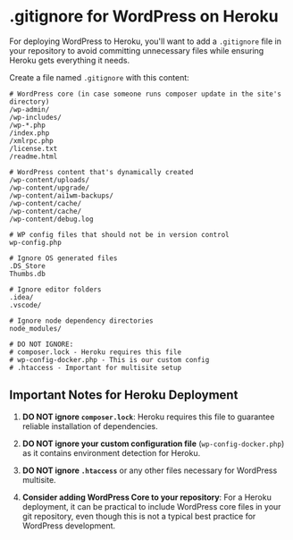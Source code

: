 # .gitignore for WordPress on Heroku

For deploying WordPress to Heroku, you'll want to add a `.gitignore` file in your repository to avoid committing unnecessary files while ensuring Heroku gets everything it needs.

Create a file named `.gitignore` with this content:

```
# WordPress core (in case someone runs composer update in the site's directory)
/wp-admin/
/wp-includes/
/wp-*.php
/index.php
/xmlrpc.php
/license.txt
/readme.html

# WordPress content that's dynamically created
/wp-content/uploads/
/wp-content/upgrade/
/wp-content/ai1wm-backups/
/wp-content/cache/
/wp-content/cache/
/wp-content/debug.log

# WP config files that should not be in version control
wp-config.php

# Ignore OS generated files
.DS_Store
Thumbs.db

# Ignore editor folders
.idea/
.vscode/

# Ignore node dependency directories
node_modules/

# DO NOT IGNORE:
# composer.lock - Heroku requires this file
# wp-config-docker.php - This is our custom config
# .htaccess - Important for multisite setup
```

## Important Notes for Heroku Deployment

1. **DO NOT ignore `composer.lock`**: Heroku requires this file to guarantee reliable installation of dependencies.

2. **DO NOT ignore your custom configuration file** (`wp-config-docker.php`) as it contains environment detection for Heroku.

3. **DO NOT ignore `.htaccess`** or any other files necessary for WordPress multisite.

4. **Consider adding WordPress Core to your repository**: For a Heroku deployment, it can be practical to include WordPress core files in your git repository, even though this is not a typical best practice for WordPress development.